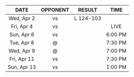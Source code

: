 |    DATE     |          OPPONENT           |  RESULT   |  TIME   |
|:-----------:|:---------------------------:|:---------:|:-------:|
| Wed, Apr 2  |       vs [](/r/heat)        | L 124-103 |         |
| Fri, Apr 4  |       vs [](/r/suns)        |           |  LIVE   |
| Sun, Apr 6  | vs [](/r/washingtonwizards) |           | 6:00 PM |
| Tue, Apr 8  |      @ [](/r/nyknicks)      |           | 7:30 PM |
| Wed, Apr 9  |    @ [](/r/orlandomagic)    |           | 7:00 PM |
| Fri, Apr 11 | vs [](/r/charlottehornets)  |           | 7:30 PM |
| Sun, Apr 13 | vs [](/r/charlottehornets)  |           | 1:00 PM |